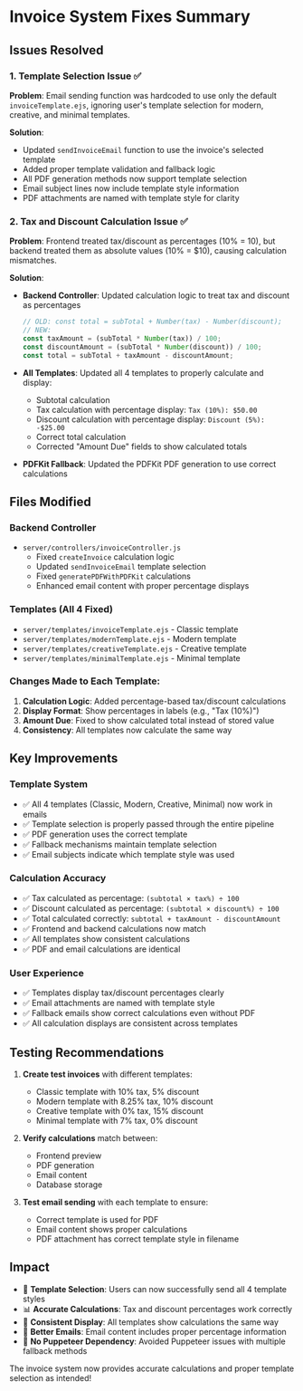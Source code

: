 # Invoice System Fixes Summary

## Issues Resolved

### 1. Template Selection Issue ✅
**Problem**: Email sending function was hardcoded to use only the default `invoiceTemplate.ejs`, ignoring user's template selection for modern, creative, and minimal templates.

**Solution**: 
- Updated `sendInvoiceEmail` function to use the invoice's selected template
- Added proper template validation and fallback logic
- All PDF generation methods now support template selection
- Email subject lines now include template style information
- PDF attachments are named with template style for clarity

### 2. Tax and Discount Calculation Issue ✅  
**Problem**: Frontend treated tax/discount as percentages (10% = 10), but backend treated them as absolute values (10% = $10), causing calculation mismatches.

**Solution**:
- **Backend Controller**: Updated calculation logic to treat tax and discount as percentages
  ```javascript
  // OLD: const total = subTotal + Number(tax) - Number(discount);
  // NEW: 
  const taxAmount = (subTotal * Number(tax)) / 100;
  const discountAmount = (subTotal * Number(discount)) / 100;
  const total = subTotal + taxAmount - discountAmount;
  ```

- **All Templates**: Updated all 4 templates to properly calculate and display:
  - Subtotal calculation
  - Tax calculation with percentage display: `Tax (10%): $50.00`
  - Discount calculation with percentage display: `Discount (5%): -$25.00` 
  - Correct total calculation
  - Corrected "Amount Due" fields to show calculated totals

- **PDFKit Fallback**: Updated the PDFKit PDF generation to use correct calculations

## Files Modified

### Backend Controller
- `server/controllers/invoiceController.js`
  - Fixed `createInvoice` calculation logic
  - Updated `sendInvoiceEmail` template selection
  - Fixed `generatePDFWithPDFKit` calculations
  - Enhanced email content with proper percentage displays

### Templates (All 4 Fixed)
- `server/templates/invoiceTemplate.ejs` - Classic template
- `server/templates/modernTemplate.ejs` - Modern template  
- `server/templates/creativeTemplate.ejs` - Creative template
- `server/templates/minimalTemplate.ejs` - Minimal template

### Changes Made to Each Template:
1. **Calculation Logic**: Added percentage-based tax/discount calculations
2. **Display Format**: Show percentages in labels (e.g., "Tax (10%)")
3. **Amount Due**: Fixed to show calculated total instead of stored value
4. **Consistency**: All templates now calculate the same way

## Key Improvements

### Template System
- ✅ All 4 templates (Classic, Modern, Creative, Minimal) now work in emails
- ✅ Template selection is properly passed through the entire pipeline
- ✅ PDF generation uses the correct template
- ✅ Fallback mechanisms maintain template selection
- ✅ Email subjects indicate which template style was used

### Calculation Accuracy
- ✅ Tax calculated as percentage: `(subtotal × tax%) ÷ 100`
- ✅ Discount calculated as percentage: `(subtotal × discount%) ÷ 100`
- ✅ Total calculated correctly: `subtotal + taxAmount - discountAmount`
- ✅ Frontend and backend calculations now match
- ✅ All templates show consistent calculations
- ✅ PDF and email calculations are identical

### User Experience
- ✅ Templates display tax/discount percentages clearly
- ✅ Email attachments are named with template style
- ✅ Fallback emails show correct calculations even without PDF
- ✅ All calculation displays are consistent across templates

## Testing Recommendations

1. **Create test invoices** with different templates:
   - Classic template with 10% tax, 5% discount
   - Modern template with 8.25% tax, 10% discount  
   - Creative template with 0% tax, 15% discount
   - Minimal template with 7% tax, 0% discount

2. **Verify calculations** match between:
   - Frontend preview
   - PDF generation
   - Email content
   - Database storage

3. **Test email sending** with each template to ensure:
   - Correct template is used for PDF
   - Email content shows proper calculations
   - PDF attachment has correct template style in filename

## Impact

- 🔧 **Template Selection**: Users can now successfully send all 4 template styles
- 📊 **Accurate Calculations**: Tax and discount percentages work correctly
- 🎨 **Consistent Display**: All templates show calculations the same way  
- 📧 **Better Emails**: Email content includes proper percentage information
- 🚀 **No Puppeteer Dependency**: Avoided Puppeteer issues with multiple fallback methods

The invoice system now provides accurate calculations and proper template selection as intended!